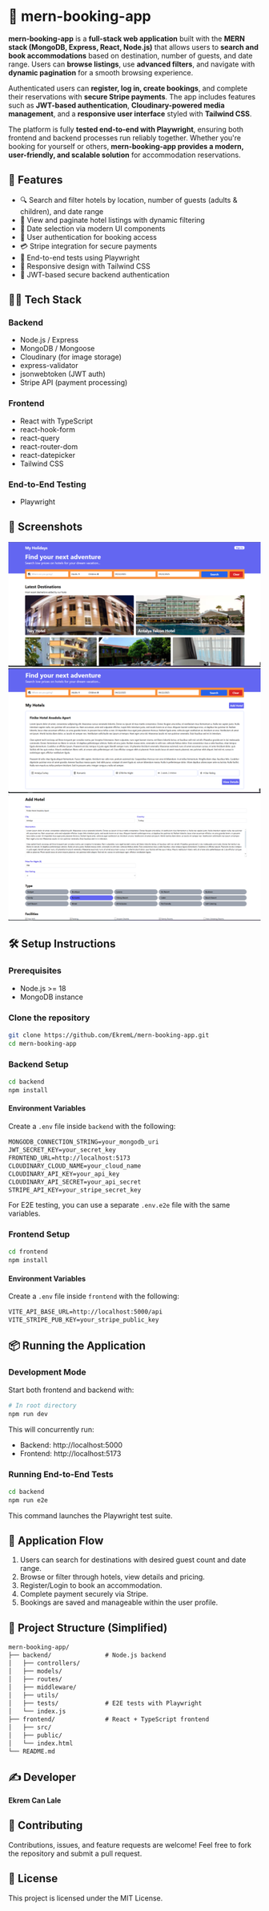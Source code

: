 # 🏨 mern-booking-app

**mern-booking-app** is a **full-stack web application** built with the **MERN stack (MongoDB, Express, React, Node.js)** that allows users to **search and book accommodations** based on destination, number of guests, and date range. Users can **browse listings**, use **advanced filters**, and navigate with **dynamic pagination** for a smooth browsing experience.  

Authenticated users can **register, log in, create bookings**, and complete their reservations with **secure Stripe payments**. The app includes features such as **JWT-based authentication**, **Cloudinary-powered media management**, and a **responsive user interface** styled with **Tailwind CSS**.  

The platform is fully **tested end-to-end with Playwright**, ensuring both frontend and backend processes run reliably together. Whether you're booking for yourself or others, **mern-booking-app provides a modern, user-friendly, and scalable solution** for accommodation reservations.

## 🚀 Features

- 🔍 Search and filter hotels by location, number of guests (adults & children), and date range
- 🏨 View and paginate hotel listings with dynamic filtering
- 📅 Date selection via modern UI components
- 👤 User authentication for booking access
- 💳 Stripe integration for secure payments
- 🧪 End-to-end tests using Playwright
- 🎯 Responsive design with Tailwind CSS
- 🔐 JWT-based secure backend authentication

## 🧑‍💻 Tech Stack

### Backend
- Node.js / Express
- MongoDB / Mongoose
- Cloudinary (for image storage)
- express-validator
- jsonwebtoken (JWT auth)
- Stripe API (payment processing)

### Frontend
- React with TypeScript
- react-hook-form
- react-query
- react-router-dom
- react-datepicker
- Tailwind CSS

### End-to-End Testing
- Playwright

## 📸 Screenshots
![Homepage](./Screenshots/bh1.png)
![MyHotels](./Screenshots/bh2.png)
![AddHotel](./Screenshots/bh3.png)
 
## 🛠️ Setup Instructions

### Prerequisites
- Node.js >= 18
- MongoDB instance

### Clone the repository
```bash
git clone https://github.com/EkremL/mern-booking-app.git
cd mern-booking-app
```

### Backend Setup
```bash
cd backend
npm install
```

#### Environment Variables
Create a `.env` file inside `backend` with the following:
```env
MONGODB_CONNECTION_STRING=your_mongodb_uri
JWT_SECRET_KEY=your_secret_key
FRONTEND_URL=http://localhost:5173
CLOUDINARY_CLOUD_NAME=your_cloud_name
CLOUDINARY_API_KEY=your_api_key
CLOUDINARY_API_SECRET=your_api_secret
STRIPE_API_KEY=your_stripe_secret_key
```

For E2E testing, you can use a separate `.env.e2e` file with the same variables.

### Frontend Setup
```bash
cd frontend
npm install
```

#### Environment Variables
Create a `.env` file inside `frontend` with the following:
```env
VITE_API_BASE_URL=http://localhost:5000/api
VITE_STRIPE_PUB_KEY=your_stripe_public_key
```
## 📦 Running the Application

### Development Mode
Start both frontend and backend with:
```bash
# In root directory
npm run dev
```
This will concurrently run:
- Backend: http://localhost:5000
- Frontend: http://localhost:5173

### Running End-to-End Tests
```bash
cd backend
npm run e2e
```
This command launches the Playwright test suite.


## 📸 Application Flow
1. Users can search for destinations with desired guest count and date range.
2. Browse or filter through hotels, view details and pricing.
3. Register/Login to book an accommodation.
4. Complete payment securely via Stripe.
5. Bookings are saved and manageable within the user profile.


## 📁 Project Structure (Simplified)

```
mern-booking-app/
├── backend/               # Node.js backend
│   ├── controllers/
│   ├── models/
│   ├── routes/
│   ├── middleware/
│   ├── utils/
│   ├── tests/             # E2E tests with Playwright
│   └── index.js
├── frontend/              # React + TypeScript frontend
│   ├── src/
│   ├── public/
│   └── index.html
└── README.md
```

## ✍️ Developer

**Ekrem Can Lale**

## 🤝 Contributing

Contributions, issues, and feature requests are welcome!
Feel free to fork the repository and submit a pull request.

## 📄 License
This project is licensed under the MIT License.
